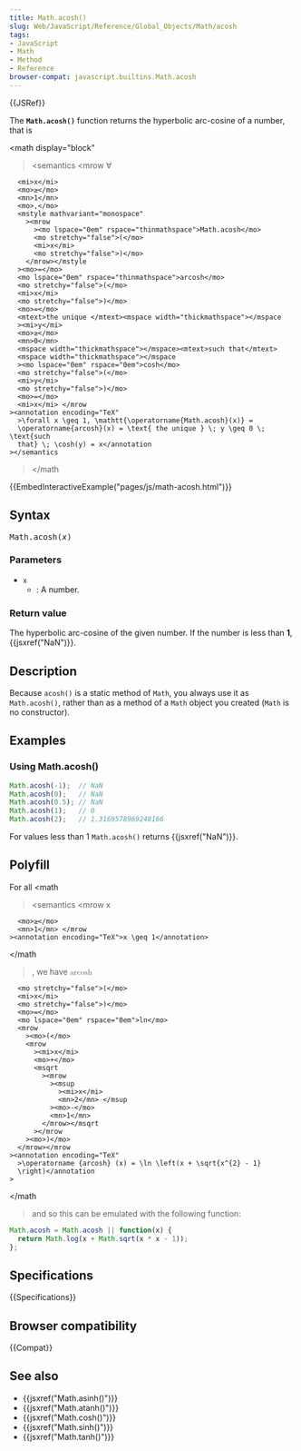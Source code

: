 ```yaml
---
title: Math.acosh()
slug: Web/JavaScript/Reference/Global_Objects/Math/acosh
tags:
- JavaScript
- Math
- Method
- Reference
browser-compat: javascript.builtins.Math.acosh
---
```

{{JSRef}}

The **`Math.acosh()`** function returns the hyperbolic arc-cosine of a number,
that is

<math display="block"

> <semantics <mrow <mo>∀</mo>

      <mi>x</mi>
      <mo>≥</mo>
      <mn>1</mn>
      <mo>,</mo>
      <mstyle mathvariant="monospace"
        ><mrow
          ><mo lspace="0em" rspace="thinmathspace">Math.acosh</mo>
          <mo stretchy="false">(</mo>
          <mi>x</mi>
          <mo stretchy="false">)</mo>
        </mrow></mstyle
      ><mo>=</mo>
      <mo lspace="0em" rspace="thinmathspace">arcosh</mo>
      <mo stretchy="false">(</mo>
      <mi>x</mi>
      <mo stretchy="false">)</mo>
      <mo>=</mo>
      <mtext>the unique </mtext><mspace width="thickmathspace"></mspace
      ><mi>y</mi>
      <mo>≥</mo>
      <mn>0</mn>
      <mspace width="thickmathspace"></mspace><mtext>such that</mtext>
      <mspace width="thickmathspace"></mspace
      ><mo lspace="0em" rspace="0em">cosh</mo>
      <mo stretchy="false">(</mo>
      <mi>y</mi>
      <mo stretchy="false">)</mo>
      <mo>=</mo>
      <mi>x</mi> </mrow
    ><annotation encoding="TeX"
      >\forall x \geq 1, \mathtt{\operatorname{Math.acosh}(x)} =
      \operatorname{arcosh}(x) = \text{ the unique } \; y \geq 0 \; \text{such
      that} \; \cosh(y) = x</annotation
    ></semantics

> </math

{{EmbedInteractiveExample("pages/js/math-acosh.html")}}

## Syntax

<pre class="brush: js">Math.acosh(<var>x</var>)</pre>

### Parameters

- `x`
  - : A number.

### Return value

The hyperbolic arc-cosine of the given number. If the number is less than **1**,
{{jsxref("NaN")}}.

## Description

Because `acosh()` is a static method of `Math`, you always use it as
`Math.acosh()`, rather than as a method of a `Math` object you created (`Math`
is no constructor).

## Examples

### Using Math.acosh()

```js
Math.acosh(-1);  // NaN
Math.acosh(0);   // NaN
Math.acosh(0.5); // NaN
Math.acosh(1);   // 0
Math.acosh(2);   // 1.3169578969248166
```

For values less than 1 `Math.acosh()` returns {{jsxref("NaN")}}.

## Polyfill

For all <math

> <semantics <mrow <mi>x</mi>

      <mo>≥</mo>
      <mn>1</mn> </mrow
    ><annotation encoding="TeX">x \geq 1</annotation>

</semantics></math

> , we have <math> <semantics <mrow
> <mo lspace="0em" rspace="thinmathspace">arcosh</mo>

      <mo stretchy="false">(</mo>
      <mi>x</mi>
      <mo stretchy="false">)</mo>
      <mo>=</mo>
      <mo lspace="0em" rspace="0em">ln</mo>
      <mrow
        ><mo>(</mo>
        <mrow
          ><mi>x</mi>
          <mo>+</mo>
          <msqrt
            ><mrow
              ><msup
                ><mi>x</mi>
                <mn>2</mn> </msup
              ><mo>-</mo>
              <mn>1</mn>
            </mrow></msqrt
          ></mrow
        ><mo>)</mo>
      </mrow></mrow
    ><annotation encoding="TeX"
      >\operatorname {arcosh} (x) = \ln \left(x + \sqrt{x^{2} - 1}
      \right)</annotation
    >

</semantics></math

> and so this can be emulated with the following function:

```js
Math.acosh = Math.acosh || function(x) {
  return Math.log(x + Math.sqrt(x * x - 1));
};
```

## Specifications

{{Specifications}}

## Browser compatibility

{{Compat}}

## See also

- {{jsxref("Math.asinh()")}}
- {{jsxref("Math.atanh()")}}
- {{jsxref("Math.cosh()")}}
- {{jsxref("Math.sinh()")}}
- {{jsxref("Math.tanh()")}}
